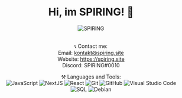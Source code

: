<div align="center">
  <h1> Hi, im SPIRING! 👋 </h1>
  <img src="https://komarev.com/ghpvc/?username=SPIRlNG" alt="SPIRlNG" /><br/><br/>

📞 Contact me:<br>
Email: kontakt@spiring.site    
Website: https://spiring.site  
Discord: SPIRING#0010

⚒ Languages and Tools:<br>
  ![JavaScript](https://img.shields.io/badge/-JavaScript-black?style=flat&logo=javascript) 
  ![NextJS](https://img.shields.io/badge/-NextJS-black?style=flat&logo=next.js)
  ![React](https://img.shields.io/badge/-React-black?style=flat&logo=react) 
  ![Git](https://img.shields.io/badge/-Git-black?style=flat&logo=git)
  ![GitHub](https://img.shields.io/badge/-Github-black?style=flat&logo=github)
  ![Visual Studio Code](https://img.shields.io/badge/-Visual%20Studio%20Code-black?style=flat&logo=visual-studio-code)
  ![SQL](https://img.shields.io/badge/-sql-black?style=flat&logo=mysql)
  ![Debian](https://img.shields.io/badge/-Debian-black?style=flat&logo=debian)
</div>
